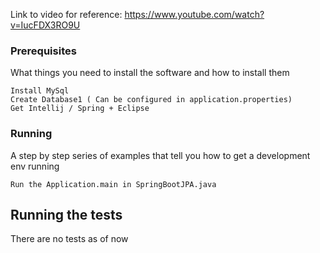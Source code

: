  Link to video for reference: https://www.youtube.com/watch?v=IucFDX3RO9U 

### Prerequisites

What things you need to install the software and how to install them

```
Install MySql
Create Database1 ( Can be configured in application.properties)
Get Intellij / Spring + Eclipse
```

### Running

A step by step series of examples that tell you how to get a development env running

```
Run the Application.main in SpringBootJPA.java
```

## Running the tests

There are no tests as of now
